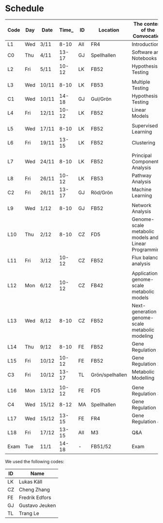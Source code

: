 # Schedule

| Code | Day  | Date  | Time_  | ID  | Location | The content of the Convocation |
|--------|-------|--------|---------------|------------|----|----------------------------------------|
 | L1 | Wed | 3/11 | 8-10 |  All | FR4 | Introduction |
 | C0 | Thu | 4/11 | 13-17 |  GJ | Spellhallen | Software and Notebooks
 | L2 | Fri | 5/11 | 10-12 |  LK | FB52 | Hypothesis Testing |
 |    |     |       |       |     |    | |
 | L3 | Wed | 10/11 | 8-10 |  LK | FB53 |  Multiple Testing  |
 | C1 | Wed | 10/11 | 14-18 |  GJ | Gul/Grön | Hypothesis Testing
 | L4 | Fri | 12/11 | 10-12 |  LK | FB52 | Linear Models |
 |    |     |       |       |     |    | |
 | L5 | Wed | 17/11 | 8-10 |  LK | FB52 | Supervised Learning |
 | L6 | Fri | 19/11 | 13-15 |  LK | FB52 | Clustering |
 |    |     |       |       |     |     | |
 | L7 | Wed | 24/11 | 8-10 |  LK | FB52 | Principal Component Analysis |
 | L8 | Fri | 26/11 | 10-12 |  LK | FB53 | Pathway Analysis |
 | C2 | Fri | 26/11 | 13-17 |  GJ | Röd/Grön | Machine Learning |
 |    |     |       |       |     |    | |
 | L9 | Wed | 1/12 | 8-10 |  GJ | FB52 | Network Analysis |
 | L10 | Thu | 2/12 | 8-10 |  CZ | FD5 |  Genome-scale metabolic models and Linear Programming. |
 | L11 | Fri | 3/12 | 10-12 |  CZ | FB52 | Flux balance analysis |
 |    |     |       |       |     |    | |
 | L12 | Mon | 6/12 | 10-12 |  CZ | FB42 | Application of genome-scale metabolic models |
 | L13 | Wed | 8/12 | 8-10 |  CZ | FB52 | Next-generation genome-scale metabolic modeling |
 | L14 | Thu | 9/12 | 8-10 |  FE | FB52 | Gene Regulation 1 |
 | L15 | Fri | 10/12 | 10-12 |  FE | FB52 | Gene Regulation 2 |
 | C3 | Fri | 10/12 | 13-17 |  TL | Grön/spelhallen | Metabolic Modelling |
 |    |     |       |       |     |    | |
 | L16 | Mon | 13/12 | 10-12 |  FE | FD5 | Gene Regulation 3 |
 | C4 | Wed | 15/12 | 8-12 |  MA | Spellhallen | Gene Regulation |
 | L17 | Wed | 15/12 | 13-15 |  FE | FR4 | Gene Regulation 4 |
 | L18 | Fri | 17/12 | 13-15 |  All | M3 | Q&A |
 | Exam | Tue | 11/1 | 14-18 |  - |  FB51/52 | Exam |  

We used the following codes:

 | ID | Name |
 |----|------|
 | LK | Lukas Käll |
 | CZ | Cheng Zhang |
 | FE | Fredrik Edfors |
 | GJ | Gustavo Jeuken |
 | TL | Trang Le |
